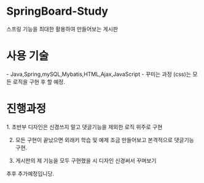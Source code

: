 # SpringBoard-Study
스프링 기능을 최대한 활용하여 만들어보는 게시판

<h1>사용 기술</h1>
- Java,Spring,mySQL,Mybatis,HTML,Ajax,JavaScript
- 꾸미는 과정 (css)는 모든 로직을 구현 후 할 예정.

<h1>진행과정</h1>
  1. 초반부 디자인은 신경쓰지 말고 댓글기능을 제외한 로직 위주로 구현

  2. 모든 구현이 끝났으면 외래키 학습 및 예제 조금 만들어보고 본격적으로 댓글기능 구현.

  3. 게시판의 제 기능을 모두 구현했을 시 디자인 신경써서 꾸며보기


추후 추가예정입니당.
